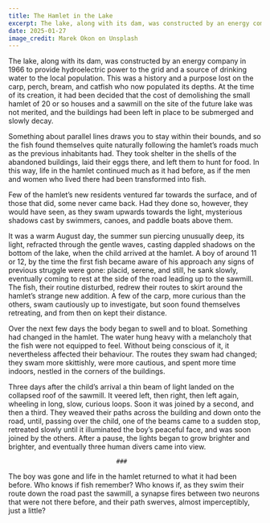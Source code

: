 ```yaml
---
title: The Hamlet in the Lake
excerpt: The lake, along with its dam, was constructed by an energy company in 1966 to provide hydroelectric power to the grid and a source of drinking water to the local population.
date: 2025-01-27
image_credit: Marek Okon on Unsplash
---
```


The lake, along with its dam, was constructed by an energy company in 1966 to provide hydroelectric power to the grid and a source of drinking water to the local population. This was a history and a purpose lost on the carp, perch, bream, and catfish who now populated its depths. At the time of its creation, it had been decided that the cost of demolishing the small hamlet of 20 or so houses and a sawmill on the site of the future lake was not merited, and the buildings had been left in place to be submerged and slowly decay.

Something about parallel lines draws you to stay within their bounds, and so the fish found themselves quite naturally following the hamlet’s roads much as the previous inhabitants had. They took shelter in the shells of the abandoned buildings, laid their eggs there, and left them to hunt for food. In this way, life in the hamlet continued much as it had before, as if the men and women who lived there had been transformed into fish.

Few of the hamlet’s new residents ventured far towards the surface, and of those that did, some never came back. Had they done so, however, they would have seen, as they swam upwards towards the light, mysterious shadows cast by swimmers, canoes, and paddle boats above them.

It was a warm August day, the summer sun piercing unusually deep, its light, refracted through the gentle waves, casting dappled shadows on the bottom of the lake, when the child arrived at the hamlet. A boy of around 11 or 12, by the time the first fish became aware of his approach any signs of previous struggle were gone: placid, serene, and still, he sank slowly, eventually coming to rest at the side of the road leading up to the sawmill. The fish, their routine disturbed, redrew their routes to skirt around the hamlet’s strange new addition. A few of the carp, more curious than the others, swam cautiously up to investigate, but soon found themselves retreating, and from then on kept their distance.

Over the next few days the body began to swell and to bloat. Something had changed in the hamlet. The water hung heavy with a melancholy that the fish were not equipped to feel. Without being conscious of it, it nevertheless affected their behaviour. The routes they swam had changed; they swam more skittishly, were more cautious, and spent more time indoors, nestled in the corners of the buildings.

Three days after the child’s arrival a thin beam of light landed on the collapsed roof of the sawmill. It veered left, then right, then left again, wheeling in long, slow, curious loops. Soon it was joined by a second, and then a third. They weaved their paths across the building and down onto the road, until, passing over the child, one of the beams came to a sudden stop, retreated slowly until it illuminated the boy’s peaceful face, and was soon joined by the others. After a pause, the lights began to grow brighter and brighter, and eventually three human divers came into view.

								  ###

The boy was gone and life in the hamlet returned to what it had been before. Who knows if fish remember? Who knows if, as they swim their route down the road past the sawmill, a synapse fires between two neurons that were not there before, and their path swerves, almost imperceptibly, just a little?
